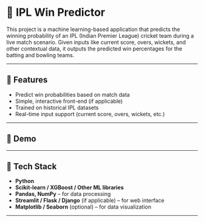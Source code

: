

# 🏏 IPL Win Predictor

This project is a machine learning-based application that predicts the winning probability of an IPL (Indian Premier League) cricket team during a live match scenario. Given inputs like current score, overs, wickets, and other contextual data, it outputs the predicted win percentages for the batting and bowling teams.

---

## 📌 Features

- Predict win probabilities based on match data
- Simple, interactive front-end (if applicable)
- Trained on historical IPL datasets
- Real-time input support (current score, overs, wickets, etc.)

---

## 🚀 Demo



---

## 🧠 Tech Stack

- **Python**
- **Scikit-learn / XGBoost / Other ML libraries**
- **Pandas, NumPy** – for data processing
- **Streamlit / Flask / Django** (if applicable) – for web interface
- **Matplotlib / Seaborn** (optional) – for data visualization

---


